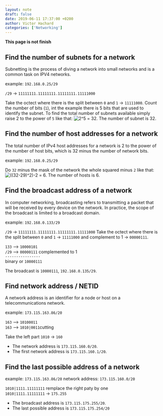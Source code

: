 ```yaml
---
layout: note
draft: false
date: 2019-06-11 17:37:00 +0200
author: Victor Hachard
categories: ['Networking']
---
```


**This page is not finish**

## Find the number of subnets for a network

Subnetting is the process of diving a network into small networks and is a common task on IPV4 networks.

example: `192.168.0.25/29`

`/29` -> `11111111.11111111.11111111.11111000`

Take the octect where there is the split between `0` and `1` -> `11111000`. Count the number of bits (`1`), int the example there is 5 bits that are used to identify the subnet. To find the total number of subnets available simply raise 2 to the power of `5` like that: <img src="https://tex.s2cms.ru/svg/2%5E5" alt="2^5" /> = 32. The number of subnet is 32.

## Find the number of host addresses for a network

The total number of IPv4 host addresses for a network is 2 to the power of the number of host bits, which is 32 minus the number of network bits.

example: `192.168.0.25/29`

Do `32` minus the mask of the network the whole squared minus `2` like that: <img src="https://tex.s2cms.ru/svg/((32-29)%5E2)-2" alt="((32-29)^2)-2" /> = 6. The number of hosts is 6.

## Find the broadcast address of a network

In computer networking, broadcasting refers to transmitting a packet that will be received by every device on the network. In practice, the scope of the broadcast is limited to a broadcast domain.

example: `192.168.0.133/29`

`/29` -> `11111111.11111111.11111111.11111000`
Take the octect where there is the split between `0` and `1` -> `11111000` and complement to 1 -> `00000111`.

`133` --> `10000101`<br/>
`/29` --> `00000111` complemented to 1<br/>
`----------------`<br/>
binary or `10000111`

The broadcast is `10000111`, `192.168.0.135/29`.

## Find network address / NETID

A network address is an identifier for a node or host on a telecommunications network.

example: `173.115.163.86/20`

`163` --> `10100011`<br/>
`163` --> `1010|0011`cutting<br/>

Take the left part `1010` -> `160`<br/>

-   The network address is `173.115.160.0/20`.
-   The first network address is `173.115.160.1/20`.

## Find the last possible address of a network

example: `173.115.163.86/20`
network address: `173.115.160.0/20`

`1010|1111.11111111` remplace the right paty by one<br/>
`1010|1111.11111111` -> `175.255`<br/>

-   The broadcast address is `173.115.175.255/20`.
-   The last possible address is `173.115.175.254/20`
